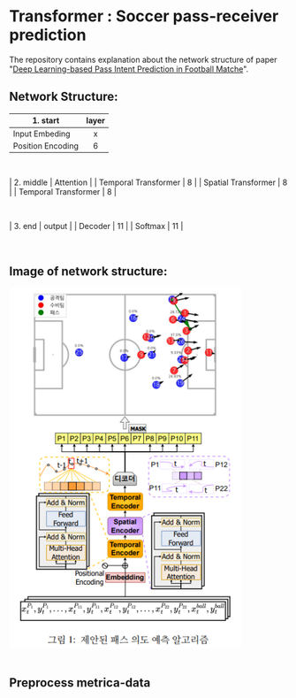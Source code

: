 # Transformer : Soccer pass-receiver prediction

The repository contains explanation about the network structure of paper "[Deep Learning-based Pass Intent Prediction in Football Matche](https://www.dbpia.co.kr/pdf/pdfView.do?nodeId=NODE11862501)".  


## Network Structure:  

| 1. start        | layer           |
| ------------- |:-------------:|
| Input Embeding    | x           |
| Position Encoding| 6     |

<br>
 
| 2. middle        | Attention           |
| Temporal Transformer | 8     |
| Spatial Transformer | 8      |
| Temporal Transformer | 8      |

<br>

| 3. end        | output           |
| Decoder | 11      |
| Softmax | 11      |

<br>

## Image of network structure:  

<img src=./images/pass_intention_algorithm.png alt="drawing" width="420"/>


<br>
<br>


## Preprocess metrica-data

